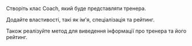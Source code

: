 Створіть клас Coach, який буде представляти тренера. 

Додайте властивості, такі як ім'я, спеціалізація та рейтинг.

Також реалізуйте метод для виведення інформації про тренера та його рейтинг.